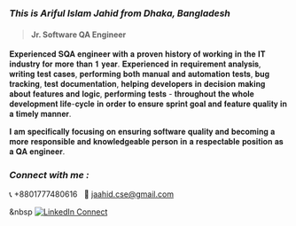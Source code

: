 
<h3><i>This is Ariful Islam Jahid from Dhaka, Bangladesh</i></h3>

<blockquote>
<h4>Jr. Software QA Engineer</h4>
</blockquote>

<p>𝐄𝐱𝐩𝐞𝐫𝐢𝐞𝐧𝐜𝐞𝐝 𝐒𝐐𝐀 𝐞𝐧𝐠𝐢𝐧𝐞𝐞𝐫 𝐰𝐢𝐭𝐡 𝐚 𝐩𝐫𝐨𝐯𝐞𝐧 𝐡𝐢𝐬𝐭𝐨𝐫𝐲 𝐨𝐟 𝐰𝐨𝐫𝐤𝐢𝐧𝐠 𝐢𝐧 𝐭𝐡𝐞 𝐈𝐓 𝐢𝐧𝐝𝐮𝐬𝐭𝐫𝐲 𝐟𝐨𝐫 𝐦𝐨𝐫𝐞 𝐭𝐡𝐚𝐧 𝟏 𝐲𝐞𝐚𝐫. 𝐄𝐱𝐩𝐞𝐫𝐢𝐞𝐧𝐜𝐞𝐝 𝐢𝐧 𝐫𝐞𝐪𝐮𝐢𝐫𝐞𝐦𝐞𝐧𝐭 𝐚𝐧𝐚𝐥𝐲𝐬𝐢𝐬, 𝐰𝐫𝐢𝐭𝐢𝐧𝐠 𝐭𝐞𝐬𝐭 𝐜𝐚𝐬𝐞𝐬, 𝐩𝐞𝐫𝐟𝐨𝐫𝐦𝐢𝐧𝐠 𝐛𝐨𝐭𝐡 𝐦𝐚𝐧𝐮𝐚𝐥 𝐚𝐧𝐝 𝐚𝐮𝐭𝐨𝐦𝐚𝐭𝐢𝐨𝐧 𝐭𝐞𝐬𝐭𝐬, 𝐛𝐮𝐠 𝐭𝐫𝐚𝐜𝐤𝐢𝐧𝐠, 𝐭𝐞𝐬𝐭 𝐝𝐨𝐜𝐮𝐦𝐞𝐧𝐭𝐚𝐭𝐢𝐨𝐧, 𝐡𝐞𝐥𝐩𝐢𝐧𝐠 𝐝𝐞𝐯𝐞𝐥𝐨𝐩𝐞𝐫𝐬 𝐢𝐧 𝐝𝐞𝐜𝐢𝐬𝐢𝐨𝐧 𝐦𝐚𝐤𝐢𝐧𝐠 𝐚𝐛𝐨𝐮𝐭 𝐟𝐞𝐚𝐭𝐮𝐫𝐞𝐬 𝐚𝐧𝐝 𝐥𝐨𝐠𝐢𝐜, 𝐩𝐞𝐫𝐟𝐨𝐫𝐦𝐢𝐧𝐠 𝐭𝐞𝐬𝐭𝐬 - 𝐭𝐡𝐫𝐨𝐮𝐠𝐡𝐨𝐮𝐭 𝐭𝐡𝐞 𝐰𝐡𝐨𝐥𝐞 𝐝𝐞𝐯𝐞𝐥𝐨𝐩𝐦𝐞𝐧𝐭 𝐥𝐢𝐟𝐞-𝐜𝐲𝐜𝐥𝐞 𝐢𝐧 𝐨𝐫𝐝𝐞𝐫 𝐭𝐨 𝐞𝐧𝐬𝐮𝐫𝐞 𝐬𝐩𝐫𝐢𝐧𝐭 𝐠𝐨𝐚𝐥 𝐚𝐧𝐝 𝐟𝐞𝐚𝐭𝐮𝐫𝐞 𝐪𝐮𝐚𝐥𝐢𝐭𝐲 𝐢𝐧 𝐚 𝐭𝐢𝐦𝐞𝐥𝐲 𝐦𝐚𝐧𝐧𝐞𝐫.
  
𝐈 𝐚𝐦 𝐬𝐩𝐞𝐜𝐢𝐟𝐢𝐜𝐚𝐥𝐥𝐲 𝐟𝐨𝐜𝐮𝐬𝐢𝐧𝐠 𝐨𝐧 𝐞𝐧𝐬𝐮𝐫𝐢𝐧𝐠 𝐬𝐨𝐟𝐭𝐰𝐚𝐫𝐞 𝐪𝐮𝐚𝐥𝐢𝐭𝐲 𝐚𝐧𝐝 𝐛𝐞𝐜𝐨𝐦𝐢𝐧𝐠 𝐚 𝐦𝐨𝐫𝐞 𝐫𝐞𝐬𝐩𝐨𝐧𝐬𝐢𝐛𝐥𝐞 𝐚𝐧𝐝 𝐤𝐧𝐨𝐰𝐥𝐞𝐝𝐠𝐞𝐚𝐛𝐥𝐞 𝐩𝐞𝐫𝐬𝐨𝐧 𝐢𝐧 𝐚 𝐫𝐞𝐬𝐩𝐞𝐜𝐭𝐚𝐛𝐥𝐞 𝐩𝐨𝐬𝐢𝐭𝐢𝐨𝐧 𝐚𝐬 𝐚 𝐐𝐀 𝐞𝐧𝐠𝐢𝐧𝐞𝐞𝐫.</p>

<h3 align="left" ><i>Connect with me :</i></h3>

<p style="list-style : none"><g-emoji class="g-emoji" alias="telephone_receiver" fallback-src="https://github.githubassets.com/images/icons/emoji/unicode/1f4de.png">📞</g-emoji> +8801777480616
&nbsp  <g-emoji class="g-emoji" alias="letter" fallback-src="https://github.githubassets.com/images/icons/emoji/unicode/1f48c.png">💌</g-emoji> <a href="mailto:jaahid.cse@gmail.com">jaahid.cse@gmail.com</a>
  
&nbsp <a href="https://www.linkedin.com/in/connectjaahid" target="_blank" rel="nofollow"><img src="https://camo.githubusercontent.com/a0182f84f3e188a2e03f07520e29be1eccdd96e4182adcb829c8f1633354bba6/68747470733a2f2f696d672e736869656c64732e696f2f62616467652f2532302d436f6e6e6563742d626c61636b3f636f6c6f723d313431373141266c6162656c436f6c6f723d323132313231266c6f676f3d6c696e6b6564696e266c6f676f436f6c6f723d666666666666" alt="LinkedIn Connect" data-canonical-src="https://img.shields.io/badge/%20-Connect-black?color=14171A&amp;labelColor=212121&amp;logo=linkedin&amp;logoColor=ffffff" style="max-width:100%;"></a>
</p>


